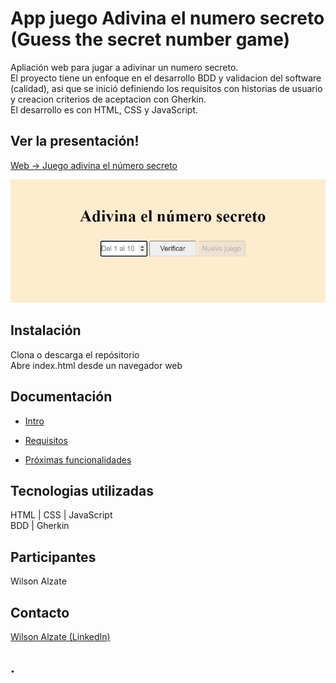 # App juego Adivina el numero secreto (Guess the secret number game)
Apliación web para jugar a adivinar un numero secreto.\
El proyecto tiene un enfoque en el desarrollo BDD y validacion del software (calidad), asi que se inició definiendo los requisitos con historias de usuario y creacion criterios de aceptacion con Gherkin.\
El desarrollo es con HTML, CSS y JavaScript.

## Ver la presentación!
[Web -> Juego adivina el número secreto](https://wilalz.github.io/App-juego-Adivina-el-numero-secreto/)
  

<!-- imagen -->
![app](https://github.com/Wilalz/App-juego-Adivina-el-numero-secreto/blob/d792c512f3488904c07ea319363d9187eccf3aec/Juego_Adivina_el_numero.jpg)

## Instalación
Clona o descarga el repósitorio\
Abre index.html desde un navegador web

## Documentación
- [Intro](https://github.com/Wilalz/App-juego-Adivina-el-numero-secreto/blob/main/docs/intro_documentacion.md)

- [Requisitos](https://github.com/Wilalz/App-juego-Adivina-el-numero-secreto/blob/main/docs/requisitos.md)

- [Próximas funcionalidades](proximas_funcionalidades.md)

## Tecnologias utilizadas
HTML | CSS | JavaScript\
BDD | Gherkin

## Participantes
Wilson Alzate

## Contacto
[Wilson Alzate (LinkedIn)](https://www.linkedin.com/in/wilson-alzate-pineda/)



## .
